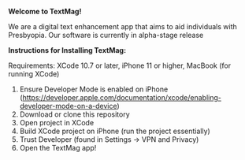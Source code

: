 **Welcome to TextMag!**

We are a digital text enhancement app that aims to aid individuals with Presbyopia. Our software is currently in alpha-stage release


**Instructions for Installing TextMag:**

Requirements: XCode 10.7 or later, iPhone 11 or higher, MacBook (for running XCode)

1. Ensure Developer Mode is enabled on iPhone (https://developer.apple.com/documentation/xcode/enabling-developer-mode-on-a-device)
2. Download or clone this repository
3. Open project in XCode
4. Build XCode project on iPhone (run the project essentially)
5. Trust Developer (found in Settings -> VPN and Privacy)
6. Open the TextMag app!
